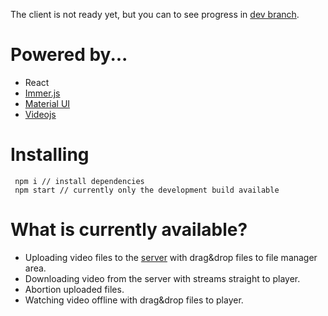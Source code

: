 The client is not ready yet, but you can to see progress in [dev branch](https://github.com/onicat/react-videoplayer/tree/dev).

# Powered by...

- React
- [Immer.js](https://immerjs.github.io/immer/docs/introduction)
- [Material UI](https://material-ui.com/)
- [Videojs](https://videojs.com/)

# Installing

```
 npm i // install dependencies
 npm start // currently only the development build available
```

# What is currently available?

- Uploading video files to the [server](https://github.com/onicat/expressjs-videoplayer-server) with drag&drop files to file manager area.
- Downloading video from the server with streams straight to player.
- Abortion uploaded files.
- Watching video offline with drag&drop files to player.
